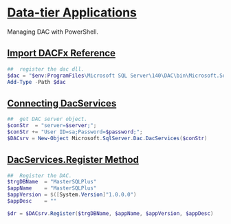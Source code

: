 [Data-tier Applications](https://docs.microsoft.com/en-us/sql/relational-databases/data-tier-applications/data-tier-applications?view=sql-server-2017)
==========================================================================

Managing DAC with PowerShell.

[Import DACFx Reference](https://msdn.microsoft.com/library/dn645454.aspx)
--------------------------------------------------------------------------

```powershell
##  register the dac dll.
$dac = "$env:ProgramFiles\Microsoft SQL Server\140\DAC\bin\Microsoft.SqlServer.Dac.dll"
Add-Type -Path $dac
````

[Connecting DacServices](https://msdn.microsoft.com/en-gb/library/microsoft.sqlserver.dac.dacservices.aspx)
--------------------------------------------------------------------------

```powershell
##  get DAC server object.
$conStr  = "server=$server;";
$conStr += "User ID=sa;Password=$password;";
$DACsrv = New-Object Microsoft.SqlServer.Dac.DacServices($conStr)
````

[DacServices.Register Method](https://msdn.microsoft.com/en-us/library/microsoft.sqlserver.dac.dacservices.register(v=sql.120).aspx#Anchor_3)
--------------------------------------------------------------------------

```powershell
##  Register the DAC.
$trgDBName  = "MasterSQLPlus"
$appName    = "MasterSQLPlus"
$appVersion = $([System.Version]"1.0.0.0")
$appDesc    = ""

$dr = $DACsrv.Register($trgDBName, $appName, $appVersion, $appDesc)
````
